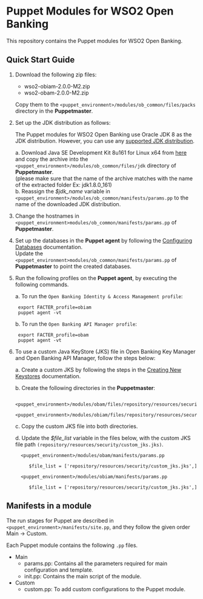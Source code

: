 # Puppet Modules for WSO2 Open Banking

This repository contains the Puppet modules for WSO2 Open Banking.

## Quick Start Guide

1. Download the following zip files:<br>

    * wso2-obiam-2.0.0-M2.zip <br>
    * wso2-obam-2.0.0-M2.zip <br>

    Copy them to the `<puppet_environment>/modules/ob_common/files/packs` directory in the **Puppetmaster**.

2. Set up the JDK distribution as follows:

    The Puppet modules for WSO2 Open Banking use Oracle JDK 8 as the JDK distribution. However, you can use any [supported JDK distribution](https://docs.wso2.com/display/compatibility/Tested+Operating+Systems+and+JDKs).

    a. Download Java SE Development Kit 8u161 for Linux x64 from [here](https://www.oracle.com/technetwork/java/javase/downloads/java-archive-javase8-2177648.html) and copy the archive into the
    `<puppet_environment>/modules/ob_common/files/jdk` directory of **Puppetmaster**. <br> (please make sure that the name of the archive 
    matches with the name of the extracted folder Ex: jdk1.8.0_161) <br>
    b. Reassign the *$jdk_name* variable in `<puppet_environment>/modules/ob_common/manifests/params.pp` to the name of the downloaded JDK distribution.

3. Change the hostnames in `<puppet_environment>modules/ob_common/manifests/params.pp` of **Puppetmaster**.

4. Set up the databases in the **Puppet agent** by following the [Configuring Databases](https://docs.wso2.com/display/OB140/Configuring+Databases) documentation. <br>
   Update the `<puppet_environment>modules/ob_common/manifests/params.pp` of **Puppetmaster** to point the created databases.
   
5. Run the following profiles on the **Puppet agent**, by executing the following commands.

    a. To run the ```Open Banking Identity & Access Management profile```:

        export FACTER_profile=obiam
        puppet agent -vt

    b. To run the ```Open Banking API Manager profile```:

        export FACTER_profile=obam
        puppet agent -vt

6. To use a custom Java KeyStore (JKS) file in Open Banking Key Manager and Open Banking API Manager, follow the steps below:

	a. Create a custom JKS by following the steps in the [Creating New Keystores](https://docs.wso2.com/display/ADMIN44x/Creating+New+Keystores#CreatingNewKeystores-ca_certificateAddingCA-signedcertificatestokeystores) documentation.

    b. Create the following directories in the **Puppetmaster**:

		 <puppet_environment>/modules/obam/files/repository/resources/security
		 <puppet_environment>/modules/obiam/files/repository/resources/security

	c. Copy the custom JKS file into both directories. <br>

	d. Update the *$file_list* variable in the files below, with the custom JKS file path ```(repository/resources/security/custom_jks.jks)```. <br> 

		 <puppet_environment>/modules/obam/manifests/params.pp

            $file_list = ['repository/resources/security/custom_jks.jks',] 

		 <puppet_environment>/modules/obiam/manifests/params.pp

            $file_list = ['repository/resources/security/custom_jks.jks',] 

## Manifests in a module

The run stages for Puppet are described in `<puppet_environment>/manifests/site.pp`, and they follow the given order Main -> Custom.

Each Puppet module contains the following ```.pp``` files.

* Main
    * params.pp: Contains all the parameters required for main configuration and template.
    * init.pp: Contains the main script of the module.
* Custom
    * custom.pp: To add custom configurations to the Puppet module.

